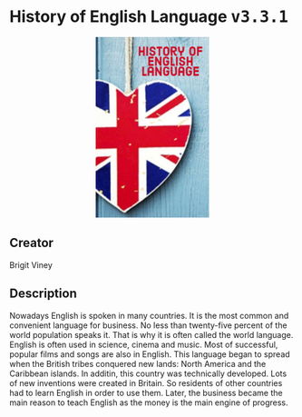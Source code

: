 
# History of English Language <kbd>v3.3.1</kbd>

<center>
  <img src="./cover-1024.jpg"/>
</center>

## Creator
Brigit Viney

## Description
Nowadays English is spoken in many countries. It is the most common and convenient language for business. No less than twenty-five percent of the world population speaks it. That is why it is often called the world language. English is often used in science, cinema and music. Most of successful, popular films and songs are also in English. This language began to spread when the British tribes conquered new lands: North America and the Caribbean islands. In additin, this country was technically developed. Lots of new inventions were created in Britain. So residents of other countries had to learn English in order to use them. Later, the business became the main reason to teach English as the money is the main engine of progress. 
